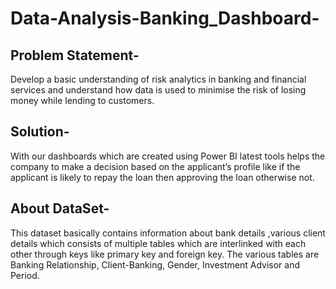 # Data-Analysis-Banking_Dashboard-
## Problem Statement-
Develop a basic understanding of risk analytics in banking and financial services and understand how data is used to minimise the risk of losing money while lending to customers.
## Solution-
With our dashboards which are created using Power BI latest tools helps the company to make a decision based on the applicant’s profile like if the applicant is likely to repay the loan then approving the loan otherwise not.
## About DataSet-
This dataset basically contains information about bank details ,various client details which consists of multiple tables which are interlinked with each other through keys like primary key and foreign key.
The various tables are Banking Relationship, Client-Banking, Gender, Investment Advisor and Period.
